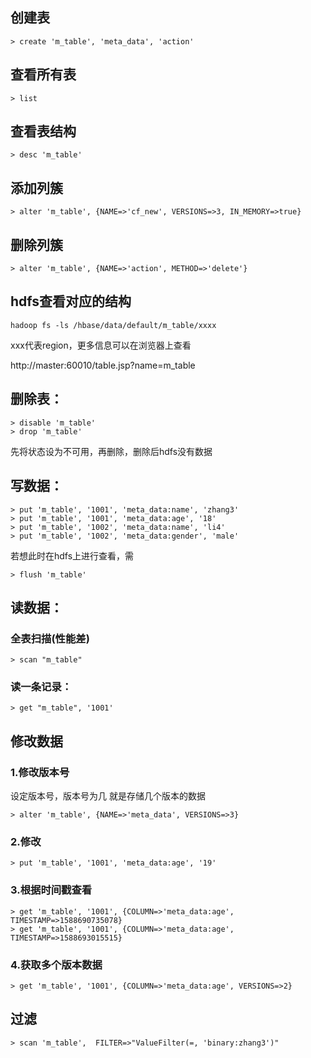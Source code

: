 ## 创建表
	> create 'm_table', 'meta_data', 'action'

## 查看所有表
	> list
	
## 查看表结构
	> desc 'm_table'

## 添加列簇
	> alter 'm_table', {NAME=>'cf_new', VERSIONS=>3, IN_MEMORY=>true}

## 删除列簇
	> alter 'm_table', {NAME=>'action', METHOD=>'delete'}

## hdfs查看对应的结构
	hadoop fs -ls /hbase/data/default/m_table/xxxx
	
xxx代表region，更多信息可以在浏览器上查看

http://master:60010/table.jsp?name=m_table

## 删除表：
	> disable 'm_table'
	> drop 'm_table'

先将状态设为不可用，再删除，删除后hdfs没有数据

## 写数据：
	> put 'm_table', '1001', 'meta_data:name', 'zhang3'
	> put 'm_table', '1001', 'meta_data:age', '18'
	> put 'm_table', '1002', 'meta_data:name', 'li4'
	> put 'm_table', '1002', 'meta_data:gender', 'male'

若想此时在hdfs上进行查看，需

	> flush 'm_table'

## 读数据：
### 全表扫描(性能差)
	> scan "m_table"
### 读一条记录：
	> get "m_table", '1001'



## 修改数据
### 1.修改版本号
设定版本号，版本号为几 就是存储几个版本的数据

	> alter 'm_table', {NAME=>'meta_data', VERSIONS=>3}
### 2.修改
	> put 'm_table', '1001', 'meta_data:age', '19'
### 3.根据时间戳查看
	> get 'm_table', '1001', {COLUMN=>'meta_data:age', TIMESTAMP=>1588690735078}
	> get 'm_table', '1001', {COLUMN=>'meta_data:age', TIMESTAMP=>1588693015515}
### 4.获取多个版本数据
	> get 'm_table', '1001', {COLUMN=>'meta_data:age', VERSIONS=>2}

## 过滤

	> scan 'm_table',  FILTER=>"ValueFilter(=, 'binary:zhang3')"